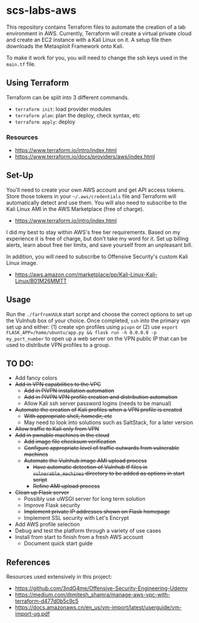 # scs-labs-aws

This repository contains Terraform files to automate the creation of a lab environment in AWS. Currently, Terraform will create a virtual private cloud and create an EC2 instance with a Kali Linux on it. A setup file then downloads the Metasploit Framework onto Kali.

To make it work for you, you will need to change the ssh keys used in the `main.tf` file.

## Using Terraform

Terraform can be split into 3 different commands.

- `terraform init`: load provider modules
- `terraform plan`: plan the deploy, check syntax, etc
- `terraform apply`: deploy

### Resources
- https://www.terraform.io/intro/index.html
- https://www.terraform.io/docs/providers/aws/index.html

## Set-Up

You'll need to create your own AWS account and get API access tokens. Store those tokens in your `~/.aws/credentials` file and Terraform will automatically detect and use them. You will also need to subscribe to the Kali Linux AMI in the AWS Marketplace (free of charge).

- https://www.terraform.io/intro/index.html

I did my best to stay within AWS's free tier requirements. Based on my experience it is free of charge, but don't take my word for it. Set up billing alerts, learn about free tier limits, and save yourself from an unpleasant bill.

In addition, you will need to subscribe to Offensive Security's custom Kali Linux image.

- https://aws.amazon.com/marketplace/pp/Kali-Linux-Kali-Linux/B01M26MMTT

## Usage

Run the `./farfromVULN` start script and choose the correct options to set up the Vulnhub box of your choice. Once completed, `ssh` into the primary vpn set up and either: (1) create vpn profiles using `pivpn` or (2) use `export FLASK_APP=/home/ubuntu/app.py && flask run -h 0.0.0.0 -p my_port_number` to open up a web server on the VPN public IP that can be used to distribute VPN profiles to a group.

## TO DO:

- Add fancy colors
- ~~Add in VPN capabilities to the VPC~~
  - ~~Add in PiVPN installation automation~~
  - ~~Add in PiVPN VPN profile creation and distribution automation~~
  - Allow Kali ssh server password logins (needs to be manual)
- ~~Automate the creation of Kali profiles when a VPN profile is created~~
  - ~~With appropriate shell, homedir, etc~~
  - May need to look into solutions such as SaltStack, for a later version
- ~~Allow traffic to Kali only from VPN~~
- ~~Add in pwnable machines in the cloud~~
  - ~~Add image file checksum verification~~
  - ~~Configure appropriate level of traffic outwards from vulnerable machines~~
  - ~~Automate the Vulnhub image AMI upload process~~
    - ~~Have automatic detection of Vulnhub tf files in `vulnerable_machines` directory to be added as options in start script~~
    - ~~Refine AMI upload process~~
- ~~Clean up Flask server~~
  - Possibly use uWSGI server for long term solution
  - Improve Flask security
  - ~~Implement private IP addresses shown on Flask homepage~~
  - Implement SSL security with Let's Encrypt
- Add AWS profile selection
- Debug and test the platform through a variety of use cases
- Install from start to finish from a fresh AWS account
  - Document quick start guide

## References

Resources used extensively in this project:

- https://github.com/3ndG4me/Offensive-Security-Engineering-Udemy
- https://medium.com/@mitesh_shamra/manage-aws-vpc-with-terraform-d477d0b5c9c5
- https://docs.amazonaws.cn/en_us/vm-import/latest/userguide/vm-import-ug.pdf